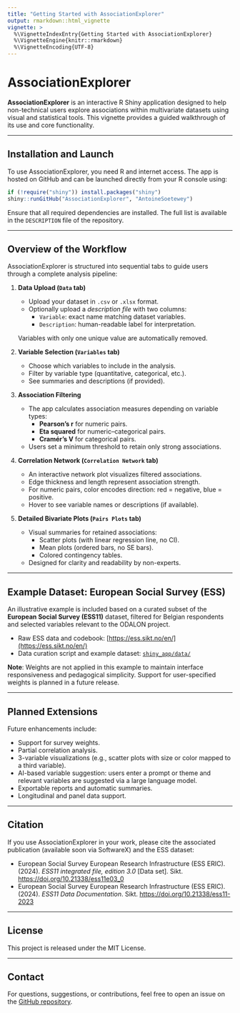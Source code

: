 ```yaml
---
title: "Getting Started with AssociationExplorer"
output: rmarkdown::html_vignette
vignette: >
  %\VignetteIndexEntry{Getting Started with AssociationExplorer}
  %\VignetteEngine{knitr::rmarkdown}
  %\VignetteEncoding{UTF-8}
---
```


# AssociationExplorer

**AssociationExplorer** is an interactive R Shiny application designed to help non-technical users explore associations within multivariate datasets using visual and statistical tools. This vignette provides a guided walkthrough of its use and core functionality.

---

## Installation and Launch

To use AssociationExplorer, you need R and internet access. The app is hosted on GitHub and can be launched directly from your R console using:

```r
if (!require("shiny")) install.packages("shiny")
shiny::runGitHub("AssociationExplorer", "AntoineSoetewey")
```

Ensure that all required dependencies are installed. The full list is available in the `DESCRIPTION` file of the repository.

---

## Overview of the Workflow

AssociationExplorer is structured into sequential tabs to guide users through a complete analysis pipeline:

1. **Data Upload (`Data` tab)**  
   - Upload your dataset in `.csv` or `.xlsx` format.  
   - Optionally upload a *description file* with two columns:
     - `Variable`: exact name matching dataset variables.
     - `Description`: human-readable label for interpretation.

   Variables with only one unique value are automatically removed.

2. **Variable Selection (`Variables` tab)**  
   - Choose which variables to include in the analysis.  
   - Filter by variable type (quantitative, categorical, etc.).  
   - See summaries and descriptions (if provided).

3. **Association Filtering**  
   - The app calculates association measures depending on variable types:
     - **Pearson’s r** for numeric pairs.
     - **Eta squared** for numeric–categorical pairs.
     - **Cramér’s V** for categorical pairs.
   - Users set a minimum threshold to retain only strong associations.

4. **Correlation Network (`Correlation Network` tab)**  
   - An interactive network plot visualizes filtered associations.  
   - Edge thickness and length represent association strength.  
   - For numeric pairs, color encodes direction: red = negative, blue = positive.  
   - Hover to see variable names or descriptions (if available).

5. **Detailed Bivariate Plots (`Pairs Plots` tab)**  
   - Visual summaries for retained associations:
     - Scatter plots (with linear regression line, no CI).
     - Mean plots (ordered bars, no SE bars).
     - Colored contingency tables.
   - Designed for clarity and readability by non-experts.

---

## Example Dataset: European Social Survey (ESS)

An illustrative example is included based on a curated subset of the **European Social Survey (ESS11)** dataset, filtered for Belgian respondents and selected variables relevant to the ODALON project.

- Raw ESS data and codebook: [https://ess.sikt.no/en/](https://ess.sikt.no/en/)
- Data curation script and example dataset: [`shiny_app/data/`](https://github.com/AntoineSoetewey/AssociationExplorer/tree/main/shiny_app/data)

**Note**: Weights are not applied in this example to maintain interface responsiveness and pedagogical simplicity. Support for user-specified weights is planned in a future release.

---

## Planned Extensions

Future enhancements include:

- Support for survey weights.
- Partial correlation analysis.
- 3-variable visualizations (e.g., scatter plots with size or color mapped to a third variable).
- AI-based variable suggestion: users enter a prompt or theme and relevant variables are suggested via a large language model.
- Exportable reports and automatic summaries.
- Longitudinal and panel data support.

---

## Citation

If you use AssociationExplorer in your work, please cite the associated publication (available soon via SoftwareX) and the ESS dataset:

- European Social Survey European Research Infrastructure (ESS ERIC). (2024). *ESS11 integrated file, edition 3.0* [Data set]. Sikt. https://doi.org/10.21338/ess11e03_0  
- European Social Survey European Research Infrastructure (ESS ERIC). (2024). *ESS11 Data Documentation*. Sikt. https://doi.org/10.21338/ess11-2023

---

## License

This project is released under the MIT License.

---

## Contact

For questions, suggestions, or contributions, feel free to open an issue on the [GitHub repository](https://github.com/AntoineSoetewey/AssociationExplorer).

